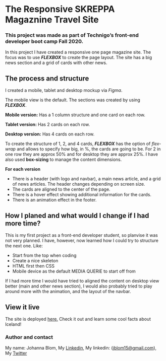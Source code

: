 # The Responsive SKREPPA Magaznine Travel Site

### This project was made as part of Technigo’s front-end developer boot camp Fall 2020. 

In this project I have created a responsive one page magazine site. The focus was to use **_FLEXBOX_** to create the page layout. The site has a big news section and a grid of cards with other news. 

##  The process and structure
I created a mobile, tablet and desktop mockup via _Figma_. 

The mobile view is the default. 
The sections was created by using **_FLEXBOX_**.

**Mobile version:**
Has a 1 column structure and one card on each row. 

**Tablet version:**
Has 2 cards on each row.

**Desktop version:**
Has 4 cards on each row.

To create the structure of 1, 2, and 4 cards, **_FLEXBOX_** has the option of _flex-wrap_ and allows to specify how big, in %, the cards are going to be. For 2 in one row they are approx 50% and for desktop they are approx 25%. I have also used **box-sizing** to manage the content dimensions. 

**For each version**
  * There is a header (with logo and navbar), a main news article, and a grid of news articles. The header changes depending on screen size. 
  * The cards are aligned to the center of the page.
  * There is a hover effect showing additional information for the cards.
  * There is an animation effect in the footer.


## How I planed and what would I change if I had more time?
This is my first project as a front-end developer student, so planvise it was not very planned. I have, however, now learned how I could try to structure the next one. Like:
- Start from the top when coding
- Create a nice skeleton
- HTML first then CSS
- Mobile device as the default MEDIA QUERIE to start off from 

If I had more time I would have tried to aligned the content on desktop view better (main and other news section), I would also probably tried to play around more with the animation, and the layout of the navbar.

## View it live
The site is deployed <a href="https://jovial-einstein-fa1a5e.netlify.app">here.</a>
Check it out and learn some cool facts about Iceland!

### Author and contact 
My name: Johanna Blom, 
My <a href="https://www.linkedin.com/in/johanna-blom-2419a181/">Linkedin</a>,
My linkedin: (jblom15@gmail.com), 
My <a href="https://twitter.com/idsintehittapa">Twitter</a>
